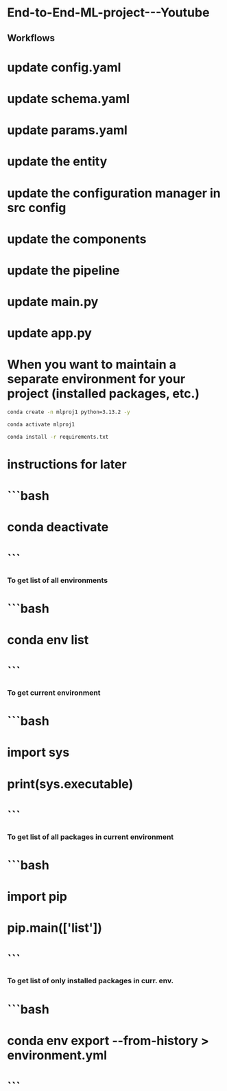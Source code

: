 # End-to-End-ML-project---Youtube## Workflows# update config.yaml# update schema.yaml# update params.yaml# update the entity# update the configuration manager in src config# update the components# update the pipeline# update main.py# update app.py# When you want to maintain a separate environment for your project (installed packages, etc.)```bashconda create -n mlproj1 python=3.13.2 -y``````bashconda activate mlproj1``````bashconda install -r requirements.txt```# instructions for later# ```bash# conda deactivate# ```### To get list of all environments# ```bash# conda env list# ```### To get current environment# ```bash# import sys# print(sys.executable)# ```### To get list of all packages in current environment# ```bash# import pip# pip.main(['list'])# ```### To get list of only installed packages in curr. env.# ```bash# conda env export --from-history > environment.yml# ```